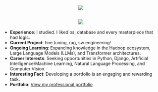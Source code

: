 
<h1 align="center">
  <a href="https://git.io/typing-svg">
    <img src="https://readme-typing-svg.herokuapp.com/?lines=Hi+👋;+I'm+Sailesh+Shiwakoti!;&center=true&size=30">
  </a>
</h1>


<h2 align="center">
  <a href="https://git.io/typing-svg">
    <img src="https://readme-typing-svg.herokuapp.com/?lines=Computer+Engineer+From+Nepal;10101011;0101011;00000000000000;100000000;11011111111111;&center=true&size=20">
    
    
  </a>
</h2>

- **Experience**: I studied. I liked os, database and every masterpiece that had logic. 
- **Current Project**: fine tuning, rag, sw engineering!
- **Ongoing Learning**: Expanding knowledge in the Hadoop ecosystem, Large Language Models (LLMs), and Transformer architectures.
- **Career Interests**: Seeking opportunities in Python, Django, Artificial Intelligence/Machine Learning, Natural Language Processing, and Computer Vision.
- **Interesting Fact**: Developing a portfolio is an engaging and rewarding task.
- **Portfolio**: [View my professional portfolio](https://www.youtube.com/channel/UCBH8YX4ZXAoGTGdFoz2dpGw)

<div align="center">

  <br />
 
  <br />
  <br />
  <br />
</div>
